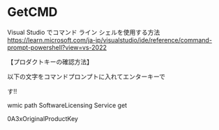 # GetCMD

Visual Studio でコマンド ライン シェルを使用する方法
https://learn.microsoft.com/ja-jp/visualstudio/ide/reference/command-prompt-powershell?view=vs-2022

【プロダクトキーの確認方法】

以下の文字をコマンドプロンプトに入れてエンターキーで

す!!

wmic path SoftwareLicensing Service get

0A3xOriginalProductKey
